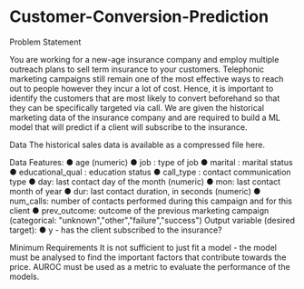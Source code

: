 # Customer-Conversion-Prediction

Problem Statement

You are working for a new-age insurance company and employ
multiple outreach plans to sell term insurance to your
customers. Telephonic marketing campaigns still remain one of
the most effective ways to reach out to people however they
incur a lot of cost. Hence, it is important to identify the
customers that are most likely to convert beforehand so that
they can be specifically targeted via call. We are given the
historical marketing data of the insurance company and are
required to build a ML model that will predict if a client will
subscribe to the insurance.


Data
The historical sales data is available as a compressed file here.

Data
Features:
● age (numeric)
● job : type of job
● marital : marital status
● educational_qual : education status
● call_type : contact communication type
● day: last contact day of the month (numeric)
● mon: last contact month of year
● dur: last contact duration, in seconds (numeric)
● num_calls: number of contacts performed during this
campaign and for this client
● prev_outcome: outcome of the previous marketing
campaign (categorical:
"unknown","other","failure","success")
Output variable (desired target):
● y - has the client subscribed to the insurance?


Minimum Requirements
It is not sufficient to just fit a model - the model must be
analysed to find the important factors that contribute towards
the price. AUROC must be used as a metric to evaluate the performance of the models.
